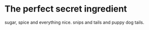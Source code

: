 # The perfect secret ingredient

sugar, spice and everything nice.
snips and tails and puppy dog tails. 
 
